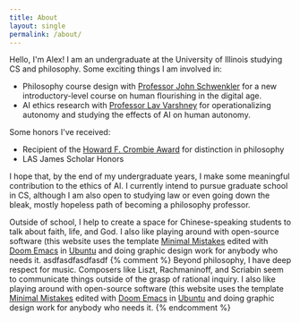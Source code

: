 ```yaml
---
title: About
layout: single
permalink: /about/
---
```


Hello, I'm Alex! I am an undergraduate at the University of Illinois studying CS and philosophy. Some exciting things I am involved in: 
* Philosophy course design with [Professor John Schwenkler](https://philosophy.illinois.edu/directory/profile/jschwenk) for a new introductory-level course on human flourishing in the digital age.
* AI ethics research with [Professor Lav Varshney](https://ece.illinois.edu/about/directory/faculty/varshney) for operationalizing autonomy and studying the effects of AI on human autonomy.

Some honors I've received: 
* Recipient of the [Howard F. Crombie Award](https://philosophy.illinois.edu/news/2024-05-10t155215/department-philosophy-announces-more-recipients-annual-awards) for distinction in philosophy
* LAS James Scholar Honors 

I hope that, by the end of my undergraduate years, I make some meaningful contribution to the ethics of AI. I currently intend to pursue graduate school in CS, although I am also open to studying law or even going down the bleak, mostly hopeless path of becoming a philosophy professor. 

Outside of school, I help to create a space for Chinese-speaking students to talk about faith, life, and God. I also like playing around with open-source software (this website uses the template [Minimal Mistakes](https://mmistakes.github.io/minimal-mistakes/) edited with [Doom Emacs](https://github.com/doomemacs/doomemacs) in [Ubuntu](https://ubuntu.com) and doing graphic design work for anybody who needs it. 
asdfasdfasdfasdf
{% comment %}
Beyond philosophy, I have deep respect for music. Composers like Liszt, Rachmaninoff, and Scriabin seem to communicate things outside of the grasp of rational inquiry. I also like playing around with open-source software (this website uses the template [Minimal Mistakes](https://mmistakes.github.io/minimal-mistakes/) edited with [Doom Emacs](https://github.com/doomemacs/doomemacs) in [Ubuntu](https://ubuntu.com) and doing graphic design work for anybody who needs it. 
{% endcomment %}
